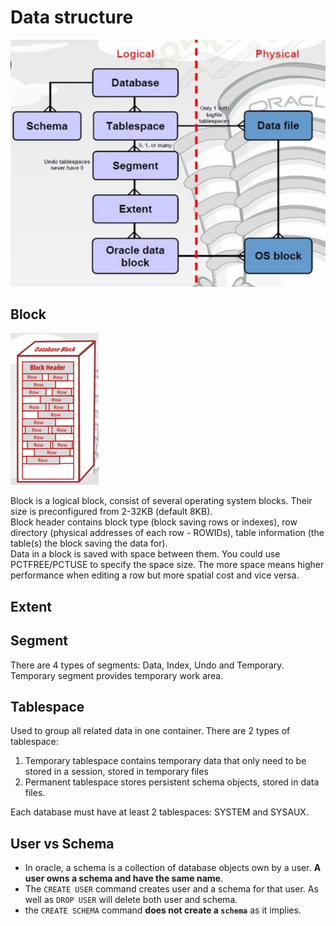 # Data structure

![logical-db](./img/logical_physical_dbs.jpg)

## Block

![db-block](./img/database_block.png)

Block is a logical block, consist of several operating system blocks. Their size is preconfigured from 2-32KB (default 8KB).  
Block header contains block type (block saving rows or indexes), row directory (physical addresses of each row - ROWIDs), 
table information (the table(s) the block saving the data for).  
Data in a block is saved with space between them. You could use PCTFREE/PCTUSE to specify the space size. 
The more space means higher performance when editing a row but more spatial cost and vice versa.

## Extent

## Segment

There are 4 types of segments: Data, Index, Undo and Temporary. Temporary segment provides temporary work area.

## Tablespace

Used to group all related data in one container. There are 2 types of tablespace:

1. Temporary tablespace contains temporary data that only need to be stored in a session, stored in temporary files
2. Permanent tablespace stores persistent schema objects, stored in data files.

Each database must have at least 2 tablespaces: SYSTEM and SYSAUX.

## User vs Schema

* In oracle, a schema is a collection of database objects own by a user. __A user owns a schema and have the same name__.
* The `CREATE USER` command creates user and a schema for that user. As well as `DROP USER` will delete both user and schema.
* the `CREATE SCHEMA` command __does not create a `schema`__ as it implies.
